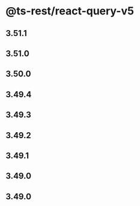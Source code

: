 # @ts-rest/react-query-v5

## 3.51.1

## 3.51.0

## 3.50.0

## 3.49.4

## 3.49.3

## 3.49.2

## 3.49.1

## 3.49.0

## 3.49.0
